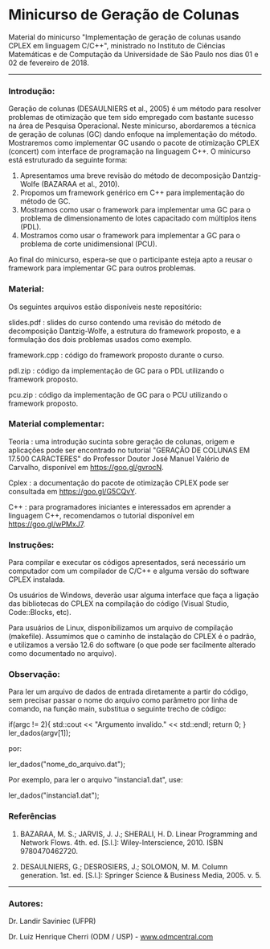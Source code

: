 # Minicurso de Geração de Colunas

Material do minicurso "Implementação de geração de colunas usando CPLEX em linguagem C/C++", ministrado no Instituto de Ciências Matemáticas e de Computação da Universidade de São Paulo nos dias 01 e 02 de fevereiro de 2018.

---

### Introdução:

Geração de colunas (DESAULNIERS et al., 2005) é um método para resolver problemas de otimização que tem sido empregado com bastante sucesso na área de Pesquisa Operacional. Neste minicurso, abordaremos a técnica de geração de colunas (GC) dando enfoque na implementação do método. Mostraremos como implementar GC usando o pacote de otimização CPLEX (concert) com interface de programação na linguagem C++. O minicurso está estruturado da seguinte forma:

  1) Apresentamos uma breve revisão do método de decomposição Dantzig-Wolfe (BAZARAA et al., 2010).
  2) Propomos um framework genérico em C++ para implementação do método de GC.
  3) Mostramos como usar o framework para implementar uma GC para o problema de dimensionamento de lotes capacitado com múltiplos itens (PDL).
  4) Mostramos como usar o framework para implementar a GC para o problema de corte unidimensional (PCU).
  
  Ao final do minicurso, espera-se que o participante esteja apto a reusar o framework para implementar GC para outros problemas.

### Material:

Os seguintes arquivos estão disponíveis neste repositório:

slides.pdf : slides do curso contendo uma revisão do método de decomposição Dantzig-Wolfe, a estrutura do framework proposto, e a formulação dos dois problemas usados como exemplo.

framework.cpp : código do framework proposto durante o curso.

pdl.zip : código da implementação de GC para o PDL utilizando o framework proposto.

pcu.zip : código da implementação de GC para o PCU utilizando o framework proposto.

### Material complementar:

Teoria : uma introdução sucinta sobre geração de colunas, origem e aplicações pode ser encontrado no tutorial "GERAÇÃO DE COLUNAS EM 17.500 CARACTERES" do Professor Doutor José Manuel Valério de Carvalho, disponível em https://goo.gl/gvrocN.

Cplex : a documentação do pacote de otimização CPLEX pode ser consultada em https://goo.gl/G5CQvY.

C++ : para programadores iniciantes e interessados em aprender a linguagem C++, recomendamos o tutorial disponível em https://goo.gl/wPMxJ7.

### Instruções:

Para compilar e executar os códigos apresentados, será necessário um computador com um compilador de C/C++ e alguma versão do software CPLEX instalada.

Os usuários de Windows, deverão usar alguma interface que faça a ligação das bibliotecas do CPLEX na compilação do código (Visual Studio, Code::Blocks, etc).

Para usuários de Linux, disponibilizamos um arquivo de compilação (makefile). Assumimos que o caminho de instalação do CPLEX é o padrão, e utilizamos a versão 12.6 do software (o que pode ser facilmente alterado como documentado no arquivo).

### Observação:

Para ler um arquivo de dados de entrada diretamente a partir do código, sem precisar passar o nome do arquivo como parâmetro por linha de comando, na função main, substitua o seguinte trecho de código:

if(argc != 2){
    std::cout << "Argumento invalido." << std::endl;
    return 0;
}
ler_dados(argv[1]);

por:

ler_dados("nome_do_arquivo.dat");

Por exemplo, para ler o arquivo "instancia1.dat", use:

ler_dados("instancia1.dat");

### Referências

1) BAZARAA, M. S.; JARVIS, J. J.; SHERALI, H. D. Linear Programming and Network Flows. 4th. ed. [S.l.]:
Wiley-Interscience, 2010. ISBN 9780470462720.

2) DESAULNIERS, G.; DESROSIERS, J.; SOLOMON, M. M. Column generation. 1st. ed. [S.l.]: Springer Science &
Business Media, 2005. v. 5.

---

### Autores:

Dr. Landir Saviniec (UFPR)

Dr. Luiz Henrique Cherri (ODM / USP) - www.odmcentral.com
